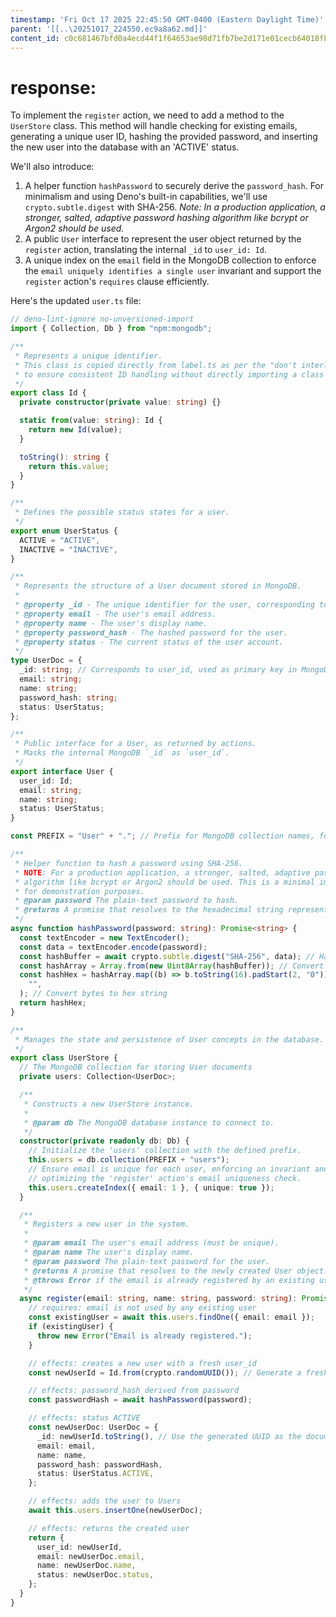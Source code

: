 ```yaml
---
timestamp: 'Fri Oct 17 2025 22:45:50 GMT-0400 (Eastern Daylight Time)'
parent: '[[..\20251017_224550.ec9a8a62.md]]'
content_id: c0c681467bfd0a4ecd44f1f64653ae98d71fb7be2d171e01cecb64018fbc870b
---
```


# response:

To implement the `register` action, we need to add a method to the `UserStore` class. This method will handle checking for existing emails, generating a unique user ID, hashing the provided password, and inserting the new user into the database with an 'ACTIVE' status.

We'll also introduce:

1. A helper function `hashPassword` to securely derive the `password_hash`. For minimalism and using Deno's built-in capabilities, we'll use `crypto.subtle.digest` with SHA-256. *Note: In a production application, a stronger, salted, adaptive password hashing algorithm like bcrypt or Argon2 should be used.*
2. A public `User` interface to represent the user object returned by the `register` action, translating the internal `_id` to `user_id: Id`.
3. A unique index on the `email` field in the MongoDB collection to enforce the `email uniquely identifies a single user` invariant and support the `register` action's `requires` clause efficiently.

Here's the updated `user.ts` file:

```typescript
// deno-lint-ignore no-unversioned-import
import { Collection, Db } from "npm:mongodb";

/**
 * Represents a unique identifier.
 * This class is copied directly from label.ts as per the "don't interleave but follow structure" instruction,
 * to ensure consistent ID handling without directly importing a class from another concept's file.
 */
export class Id {
  private constructor(private value: string) {}

  static from(value: string): Id {
    return new Id(value);
  }

  toString(): string {
    return this.value;
  }
}

/**
 * Defines the possible status states for a user.
 */
export enum UserStatus {
  ACTIVE = "ACTIVE",
  INACTIVE = "INACTIVE",
}

/**
 * Represents the structure of a User document stored in MongoDB.
 *
 * @property _id - The unique identifier for the user, corresponding to `user_id`.
 * @property email - The user's email address.
 * @property name - The user's display name.
 * @property password_hash - The hashed password for the user.
 * @property status - The current status of the user account.
 */
type UserDoc = {
  _id: string; // Corresponds to user_id, used as primary key in MongoDB
  email: string;
  name: string;
  password_hash: string;
  status: UserStatus;
};

/**
 * Public interface for a User, as returned by actions.
 * Masks the internal MongoDB `_id` as `user_id`.
 */
export interface User {
  user_id: Id;
  email: string;
  name: string;
  status: UserStatus;
}

const PREFIX = "User" + "."; // Prefix for MongoDB collection names, following label.ts pattern

/**
 * Helper function to hash a password using SHA-256.
 * NOTE: For a production application, a stronger, salted, adaptive password hashing
 * algorithm like bcrypt or Argon2 should be used. This is a minimal implementation
 * for demonstration purposes.
 * @param password The plain-text password to hash.
 * @returns A promise that resolves to the hexadecimal string representation of the hash.
 */
async function hashPassword(password: string): Promise<string> {
  const textEncoder = new TextEncoder();
  const data = textEncoder.encode(password);
  const hashBuffer = await crypto.subtle.digest("SHA-256", data); // Hash the password
  const hashArray = Array.from(new Uint8Array(hashBuffer)); // Convert buffer to byte array
  const hashHex = hashArray.map((b) => b.toString(16).padStart(2, "0")).join(
    "",
  ); // Convert bytes to hex string
  return hashHex;
}

/**
 * Manages the state and persistence of User concepts in the database.
 */
export class UserStore {
  // The MongoDB collection for storing User documents
  private users: Collection<UserDoc>;

  /**
   * Constructs a new UserStore instance.
   *
   * @param db The MongoDB database instance to connect to.
   */
  constructor(private readonly db: Db) {
    // Initialize the 'users' collection with the defined prefix.
    this.users = db.collection(PREFIX + "users");
    // Ensure email is unique for each user, enforcing an invariant and
    // optimizing the 'register' action's email uniqueness check.
    this.users.createIndex({ email: 1 }, { unique: true });
  }

  /**
   * Registers a new user in the system.
   *
   * @param email The user's email address (must be unique).
   * @param name The user's display name.
   * @param password The plain-text password for the user.
   * @returns A promise that resolves to the newly created User object.
   * @throws Error if the email is already registered by an existing user.
   */
  async register(email: string, name: string, password: string): Promise<User> {
    // requires: email is not used by any existing user
    const existingUser = await this.users.findOne({ email: email });
    if (existingUser) {
      throw new Error("Email is already registered.");
    }

    // effects: creates a new user with a fresh user_id
    const newUserId = Id.from(crypto.randomUUID()); // Generate a fresh UUID for user_id

    // effects: password_hash derived from password
    const passwordHash = await hashPassword(password);

    // effects: status ACTIVE
    const newUserDoc: UserDoc = {
      _id: newUserId.toString(), // Use the generated UUID as the document's primary key
      email: email,
      name: name,
      password_hash: passwordHash,
      status: UserStatus.ACTIVE,
    };

    // effects: adds the user to Users
    await this.users.insertOne(newUserDoc);

    // effects: returns the created user
    return {
      user_id: newUserId,
      email: newUserDoc.email,
      name: newUserDoc.name,
      status: newUserDoc.status,
    };
  }
}
```

